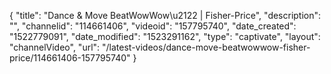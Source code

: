 {
    "title": "Dance & Move BeatWowWow\u2122 | Fisher-Price",
    "description": "",
    "channelid": "114661406",
    "videoid": "157795740",
    "date_created": "1522779091",
    "date_modified": "1523291162",
    "type": "captivate",
    "layout": "channelVideo",
    "url": "\/latest-videos\/dance-move-beatwowwow-fisher-price\/114661406-157795740"
}